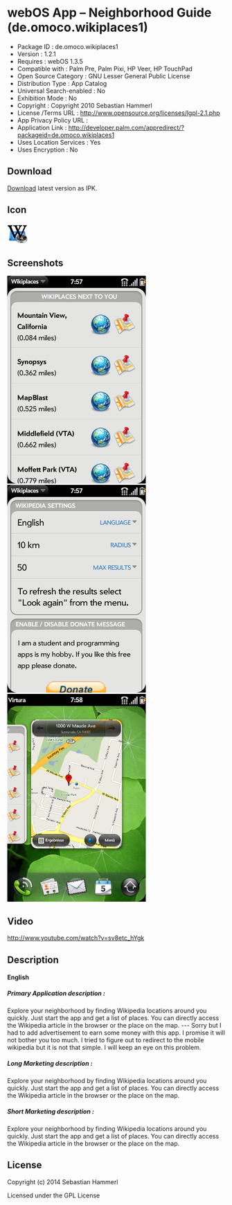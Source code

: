 webOS App – Neighborhood Guide (de.omoco.wikiplaces1)
=====================================================

- Package ID : 	 de.omoco.wikiplaces1 
- Version : 	 1.2.1 
- Requires : 	 webOS 1.3.5 
- Compatible with : 	 Palm Pre, Palm Pixi, HP Veer, HP TouchPad 
- Open Source Category : 	 GNU Lesser General Public License 
- Distribution Type : 	 App Catalog 
- Universal Search-enabled : 	 No 
- Exhibition Mode : 	 No 
- Copyright : 	 Copyright 2010 Sebastian Hammerl 
- License /Terms URL : 	 http://www.opensource.org/licenses/lgpl-2.1.php 
- App Privacy Policy URL : 	
- Application Link : 	 http://developer.palm.com/appredirect/?packageid=de.omoco.wikiplaces1 
- Uses Location Services : 	 Yes 
- Uses Encryption : 	 No

## Download

[Download](/releases/de.omoco.wikiplaces1_1.2.1_all.ipk?raw=true) latest version as IPK.

## Icon

![Screenshot](/icon.png?raw=true "Icon")

## Screenshots

![Screenshot](/screenshots/screenshot0.png?raw=true "Screenshot")
![Screenshot](/screenshots/screenshot1.png?raw=true "Screenshot")
![Screenshot](/screenshots/screenshot2.png?raw=true "Screenshot")

## Video

http://www.youtube.com/watch?v=sv8etc_hYgk

## Description

#### English

##### Primary Application description : 

Explore your neighborhood by finding Wikipedia locations around you quickly. Just start the app and get a list of places. You can directly access the Wikipedia article in the browser or the place on the map. --- Sorry but I had to add advertisement to earn some money with this app. I promise it will not bother you too much. I tried to figure out to redirect to the mobile wikipedia but it is not that simple. I will keep an eye on this problem.

##### Long Marketing description : 

Explore your neighborhood by finding Wikipedia locations around you quickly. Just start the app and get a list of places. You can directly access the Wikipedia article in the browser or the place on the map.

##### Short Marketing description : 

Explore your neighborhood by finding Wikipedia locations around you quickly. Just start the app and get a list of places. You can directly access the Wikipedia article in the browser or the place on the map.

## License

Copyright (c) 2014 Sebastian Hammerl

Licensed under the GPL License